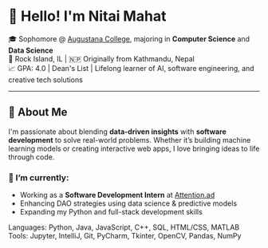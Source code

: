 # 👋 Hello! I'm Nitai Mahat

🎓 Sophomore @ [Augustana College](https://www.augustana.edu/), majoring in **Computer Science** and **Data Science**  
📍 Rock Island, IL | 🇳🇵 Originally from Kathmandu, Nepal  
📈 GPA: 4.0 | Dean's List | Lifelong learner of AI, software engineering, and creative tech solutions

---

## 🧠 About Me

I'm passionate about blending **data-driven insights** with **software development** to solve real-world problems. Whether it’s building machine learning models or creating interactive web apps, I love bringing ideas to life through code.

### 🔭 I’m currently:
- Working as a **Software Development Intern** at [Attention.ad](https://attention.ad)
- Enhancing DAO strategies using data science & predictive models
- Expanding my Python and full-stack development skills


Languages: Python, Java, JavaScript, C++, SQL, HTML/CSS, MATLAB  
Tools: Jupyter, IntelliJ, Git, PyCharm, Tkinter, OpenCV, Pandas, NumPy  
